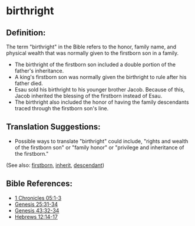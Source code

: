 # birthright #

## Definition: ##

The term "birthright" in the Bible refers to the honor, family name, and physical wealth that was normally given to the firstborn son in a family.

* The birthright of the firstborn son included a double portion of the father's inheritance.
* A king's firstborn son was normally given the birthright to rule after his father died.
* Esau sold his birthright to his younger brother Jacob. Because of this, Jacob inherited the blessing of the firstborn instead of Esau.
* The birthright also included the honor of having the family descendants traced through the firstborn son's line.

## Translation Suggestions: ##

* Possible ways to translate "birthright" could include, "rights and wealth of the firstborn son" or "family honor" or "privilege and inheritance of the firstborn." 
  

(See also: [firstborn](../kt/firstborn.md), [inherit](../kt/inherit.md), [descendant](../other/descendant.md))

## Bible References: ##

* [1 Chronicles 05:1-3](https://door43.org/en/bible/notes/1ch/05/01)
* [Genesis 25:31-34](https://door43.org/en/bible/notes/gen/25/31)
* [Genesis 43:32-34](https://door43.org/en/bible/notes/gen/43/32)
* [Hebrews 12:14-17](https://door43.org/en/bible/notes/heb/12/14)

